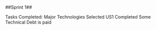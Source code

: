 ##Sprint 1##

Tasks Completed:
Major Technologies Selected
US1 Completed
Some Technical Debt is paid
